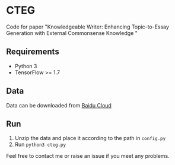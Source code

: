 # CTEG
Code for paper "Knowledgeable Writer: Enhancing Topic-to-Essay Generation with External Commonsense Knowledge "

## Requirements
- Python 3
- TensorFlow >= 1.7

## Data

Data can be downloaded from [Baidu Cloud](https://pan.baidu.com/s/17pcfWUuQTbcbniT0tBdwFQ)

## Run

1. Unzip the data and place it according to the path in `config.py`
2. Run `python3 cteg.py`

Feel free to contact me or raise an issue if you meet any problems.
